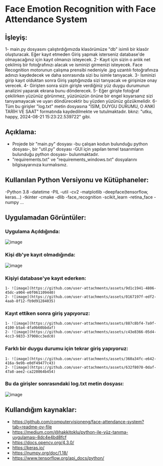 # Face Emotion Recognition with Face Attendance System

## İşleyiş:
  1- main.py dosyasını çalıştırdığımızda klasörümüze "db" isimli bir klasör oluşturacak. Eğer kayıt etmeden Giriş yapmak isterseniz database'de olmayacağınız için kayıt olmanızı isteyecek.
  2- Kayıt için sizin o anlık net çekilmiş bir fotoğrafınızı alacak ve isminizi girmenizi isteyecek. Face Recognition motorunun çalışma prensibi nedeniyle .jpg uzantılı fotoğrafınıza adınızı kaydedecek ve daha
  sonrasında sizi bu isimle tanıyacak.
  3- İsminizi girip kayıt olduktan sonra Giriş yaptığınızda sizi tanıyacak ve girişinize onay verecek.
  4- Girişten sonra sizin girişte verdiğiniz yüz duygu durumunun analizini yaparak ekrana bunu dönderecek. 
  5- Eğer girişte fotoğraf çekilirken yüzünüz görünmez, yüzünüzün önüne bir engel koyarsanız sizi tanıyamayacak ve uyarı döndürecektir bu yüzden yüzünüz gözükmelidir. 
  6- Tüm bu girişler "log.txt" metin dosyasına "İSİM, DUYGU DURUMU, O ANKİ TARİH VE SAAT" formatında kaydedilmekte ve tutulmaktadır. bknz: "utku, happy, 2024-08-21 15:23:22.539722" gibi.
 
## Açıklama:
  - Projede bir "main.py" dosyası -bu çalışan kodun bulunduğu python dosyası-, bir "util.py" dosyası -GUI için yapılan temel tasarımların bulunduğu python dosyası- bulunmaktadır.
  - "requirements.txt" ve "requirements_windows.txt" dosyalarını bilgisayarınıza kurmalısınız.

## Kullanılan Python Versiyonu ve Kütüphaneler:
  -Python 3.8 
  -datetime
  -PIL
  -util
  -cv2
  -matplotlib
  -deepface(tensorflow, keras...)
  -tkinter
  -cmake
  -dlib
  -face_recognition
  -scikit_learn
  -retina_face
  -numpy
   ...

   ## Uygulamadan Görüntüler:

  ### Uygulama Açıldığında:
  ![image](https://github.com/user-attachments/assets/f3cf06fa-c8dd-4591-8aa7-951e0b236459)
  
  ### Kişi db'ye kayıt olmadığında:
  ![image](https://github.com/user-attachments/assets/a197c4a0-6bbe-4257-a977-903cfc05e164)
  
  ### Kişiyi database'ye kayıt ederken:
    1- ![image](https://github.com/user-attachments/assets/9d1c1941-4806-45dc-a904-e0f061109440)
    2- ![image](https://github.com/user-attachments/assets/0167197f-edf2-4aab-8f12-fb9d91284035)
    
  ### Kayıt ettiken sonra giriş yapıyoruz:
    1- ![image](https://github.com/user-attachments/assets/887c8bf4-7a9f-4100-b5a4-4fa9b60bbdaf)
    2- ![image](https://github.com/user-attachments/assets/c43e8366-05d4-4cc3-9833-37908cc3edc0)

  ### Farklı bir duygu durumu için tekrar giriş yapıyoruz:
    1- ![image](https://github.com/user-attachments/assets/360a34fc-e642-416a-9e9b-e0df49477c43)
    2- ![image](https://github.com/user-attachments/assets/632f8078-0daf-47a8-aee2-ca220864b454)

  ### Bu da girişler sonrasındaki log.txt metin dosyası:
  ![image](https://github.com/user-attachments/assets/cd17b9aa-f1ec-4050-ab02-3fbf2142d3f8)



## Kullandığım kaynaklar:

- https://github.com/computervisioneng/face-attendance-system?tab=readme-ov-file
- https://medium.com/@hakkitoklu/python-ile-yüz-tanıma-uygulaması-8dc4e4bd8fcf
- https://docs.opencv.org/4.3.0/
- https://keras.io/
- https://numpy.org/doc/1.18/
- https://www.tensorflow.org/api_docs/python/


